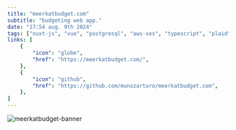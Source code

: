 ```yaml
---
title: "meerkatbudget.com"
subtitle: "budgeting web app."
date: "17:54 aug. 9th 2024"
tags: ["nuxt-js", "vue", "postgresql", "aws-ses", "typescript", "plaid"]
links: [
    {
        "icon": "globe",
        "href": "https://meerkatbudget.com/",
    },
    {
        "icon": "github",
        "href": "https://github.com/munozarturo/meerkatbudget.com",
    },
]
---
```


![meerkatbudget-banner](/content/images/meerkatbudget-banner.png)
